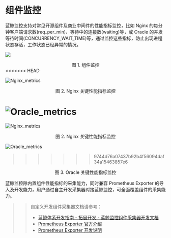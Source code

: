 # 组件监控

蓝鲸监控支持对常见开源组件及商业中间件的性能指标监控，比如 Nginx 的每分钟客户端请求数(req_per_min)、等待中的连接数(waiting)等，或 Oracle 的并发等待时间(CONCURRENCY_WAIT_TIME)等，通过监控这些指标，防止出现进程状态存活，工作状态已经异常的情况。

![](../media/15365875823211.jpg)
<center>图 1. 组件监控</center>
<<<<<<< HEAD

![Nginx_metrics](../media/Nginx_metrics.gif)
<center>图 2. Nginx 关键性能指标监控</center>

![Oracle_metrics](../media/Oracle_metrics.gif)
=======


![Nginx_metrics](../media/Nginx_metrics.gif)
<center>图 2. Nginx 关键性能指标监控</center>


![Oracle_metrics](../media/Oracle_metrics.gif)

>>>>>>> 9744d76a07437b92b4f56094daf34a15463857e6
<center>图 3. Oracle 关键性能指标监控</center>

蓝鲸监控除内置组件性能指标的采集能力，同时兼容 Prometheus Exporter 的导入及开发能力，用户通过自主开发采集器对接蓝鲸监控，可全面覆盖组件的采集能力。

>> 自定义开发组件采集器文档请参考：
>> - [蓝鲸体系开发指南 - 拓展开发 - 蓝鲸监控组件采集器开发文档](5.1/开发指南/扩展开发/monitor.md)
>> - [Prometheus Exporter 官方介绍](https://prometheus.io/docs/instrumenting/exporters/)
>> - [Prometheus Exporter 开发说明](https://prometheus.io/docs/instrumenting/writing_exporters/)
